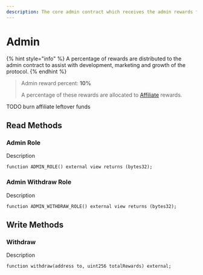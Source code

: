 ```yaml
---
description: The core admin contract which receives the admin rewards from the protocol.
---
```


# Admin

{% hint style="info" %}
A percentage of rewards are distributed to the admin contract to assist with development, marketing and growth of the protocol.
{% endhint %}

> Admin reward percent: **10%**
>
> A percentage of these rewards are allocated to [Affiliate](../../applications/affiliate.md) rewards.

TODO burn affiliate leftover funds

## Read Methods

### Admin Role

Description

```solidity
function ADMIN_ROLE() external view returns (bytes32);
```

### Admin Withdraw Role

Description

```solidity
function ADMIN_WITHDRAW_ROLE() external view returns (bytes32);
```

## Write Methods

### Withdraw

Description

```solidity
function withdraw(address to, uint256 totalRewards) external;
```
